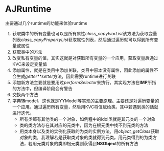 # AJRuntime
主要通过几个runtime的功能来体验runtime

1. 获取类中的所有变量也可以是所有属性*class_copyIvarList*该方法为获取变量列表*class_copyPropertyList*获取属性列表，然后通过遍历就可以得到所有变量或属性
2. 获取类中的方法
3. 改变私有变量的值，其实这就是对获取所有变量的一个应用，获取变量后通过KVC来设定变量值
4. 添加属性，就是在类目中添加关联，类目中原本没有属性，因此添加的属性不会生成*getter**setter*方法，因此需要runtime进行关联
5. 添加新方法主要就是要用过*performSelector*来执行，其实现方法在**IMP**所指的方法中，但编译阶段会有警告
6. 交换两个方法
7. 字典转model，这也就是YYModel等实现的主要原理。主要还是对遍历变量的一个应用。通过遍历所有变量，然后用KVC将值赋给类。其中若遇到类的话就进行迭代。
   * 所有类都有其他类的一个对象，如例程中的idol类就是其元类的一个对象
   * 类的类方法存在其对应的元类中，因为在根元类中找不到元类的方法
   * 用类本身以及类的实例化获取的为类的实例方法，用*object_getClass*获取对象的类，我理解若是获取类对象的类就得到元类。用元类得到的为类方法，若用元类对象的类即根元类则获得到**NSObject**的所有方法
